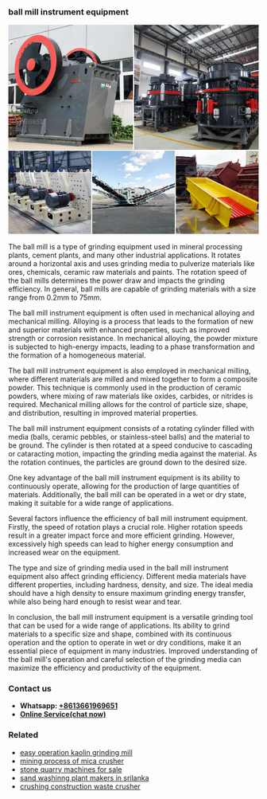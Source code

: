 <h3>ball mill instrument equipment</h3><img src='1702259978.jpg' alt=''><p>The ball mill is a type of grinding equipment used in mineral processing plants, cement plants, and many other industrial applications. It rotates around a horizontal axis and uses grinding media to pulverize materials like ores, chemicals, ceramic raw materials and paints. The rotation speed of the ball mills determines the power draw and impacts the grinding efficiency. In general, ball mills are capable of grinding materials with a size range from 0.2mm to 75mm.</p><p>The ball mill instrument equipment is often used in mechanical alloying and mechanical milling. Alloying is a process that leads to the formation of new and superior materials with enhanced properties, such as improved strength or corrosion resistance. In mechanical alloying, the powder mixture is subjected to high-energy impacts, leading to a phase transformation and the formation of a homogeneous material.</p><p>The ball mill instrument equipment is also employed in mechanical milling, where different materials are milled and mixed together to form a composite powder. This technique is commonly used in the production of ceramic powders, where mixing of raw materials like oxides, carbides, or nitrides is required. Mechanical milling allows for the control of particle size, shape, and distribution, resulting in improved material properties.</p><p>The ball mill instrument equipment consists of a rotating cylinder filled with media (balls, ceramic pebbles, or stainless-steel balls) and the material to be ground. The cylinder is then rotated at a speed conducive to cascading or cataracting motion, impacting the grinding media against the material. As the rotation continues, the particles are ground down to the desired size.</p><p>One key advantage of the ball mill instrument equipment is its ability to continuously operate, allowing for the production of large quantities of materials. Additionally, the ball mill can be operated in a wet or dry state, making it suitable for a wide range of applications.</p><p>Several factors influence the efficiency of ball mill instrument equipment. Firstly, the speed of rotation plays a crucial role. Higher rotation speeds result in a greater impact force and more efficient grinding. However, excessively high speeds can lead to higher energy consumption and increased wear on the equipment.</p><p>The type and size of grinding media used in the ball mill instrument equipment also affect grinding efficiency. Different media materials have different properties, including hardness, density, and size. The ideal media should have a high density to ensure maximum grinding energy transfer, while also being hard enough to resist wear and tear.</p><p>In conclusion, the ball mill instrument equipment is a versatile grinding tool that can be used for a wide range of applications. Its ability to grind materials to a specific size and shape, combined with its continuous operation and the option to operate in wet or dry conditions, make it an essential piece of equipment in many industries. Improved understanding of the ball mill's operation and careful selection of the grinding media can maximize the efficiency and productivity of the equipment.</p><h3>Contact us</h3><ul><li><strong>Whatsapp:&nbsp;<a href="https://wa.me/8613661969651">+8613661969651</a></strong></li><li><a href="https://swt.shibang-china.com/?git&amp;zhl&amp;ball mill instrument equipment"><strong>Online Service(chat now)</strong></a></li></ul><h3>Related</h3><ul><li><a href='easy operation kaolin grinding mill.md'>easy operation kaolin grinding mill</a></li><li><a href='mining process of mica crusher.md'>mining process of mica crusher</a></li><li><a href='stone quarry machines for sale.md'>stone quarry machines for sale</a></li><li><a href='sand washinng plant makers in srilanka.md'>sand washinng plant makers in srilanka</a></li><li><a href='crushing construction waste crusher.md'>crushing construction waste crusher</a></li></ul>